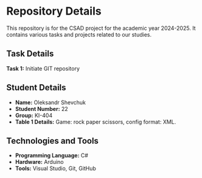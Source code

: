 # Repository Details
This repository is for the CSAD project for the academic year 2024-2025. It contains various tasks and projects related to our studies.

## Task Details
**Task 1:** Initiate GIT repository

## Student Details
- **Name:** Oleksandr Shevchuk
- **Student Number:** 22
- **Group:** KI-404
- **Table 1 Details:** Game: rock paper scissors, config format: XML.

## Technologies and Tools
- **Programming Language:** C#
- **Hardware:** Arduino
- **Tools:** Visual Studio, Git, GitHub
